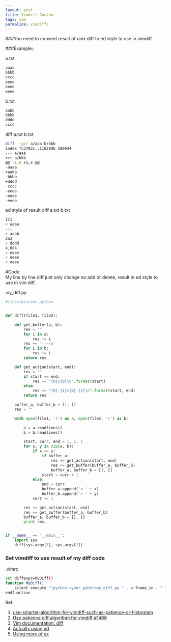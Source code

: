 ```yaml
---
layout: post
title: Vimdiff Custom
tags: vim
permalink: vimdiff/
---
```


###You need to convent result of unix diff to ed style to use in vimdiff.  

###Example::  

a.txt

```sh
aaaa
bbbb
cccc
eeee
eeee
eeee
```

b.txt

```sh
aabb
bbbb
dddd
cccc
```

diff a.txt b.txt

```sh
diff --git a/aaa b/bbb
index fc3703c..11629db 100644
--- a/aaa
+++ b/bbb
@@ -1,6 +1,4 @@
-aaaa
+aabb
 bbbb
+dddd
 cccc
-eeee
-eeee
-eeee
```

ed style of result diff a.txt b.txt

```sh
1c1
< aaaa
---
> aabb
2a3
> dddd
4,6d4
< eeee
< eeee
< eeee
```

#Code  
My line by line diff just only change no add or delete, result in ed style to use in vim diff.  

my_diff.py

```python
#!/usr/bin/env python


def diff(file1, file2):

    def get_buffer(a, b):
        res = ""
        for i in a:
            res += i
        res += '---\n'
        for i in b:
            res += i
        return res

    def get_action(start, end):
        res = ""
        if start == end:
            res += "{0}c{0}\n".format(start)
        else:
            res += "{0},{1}c{0},{1}\n".format(start, end)
        return res

    buffer_a, buffer_b = [], []
    res = ""

    with open(file1, 'r') as a, open(file2, 'r') as b:

        a = a.readlines()
        b = b.readlines()

        start, curr, end = 1, 1, 1
        for x, y in zip(a, b):
            if x == y:
                if buffer_a:
                    res += get_action(start, end)
                    res += get_buffer(buffer_a, buffer_b)
                    buffer_a, buffer_b = [], []
                start = curr + 1
            else:
                end = curr
                buffer_a.append('< ' + x)
                buffer_b.append('> ' + y)
            curr += 1

        res += get_action(start, end)
        res += get_buffer(buffer_a, buffer_b)
        buffer_a, buffer_b = [], []
        print res,


if __name__ == '__main__':
    import sys
    diff(sys.argv[1], sys.argv[2])
```

### Set vimdiff to use result of my diff code

.vimrc

```sh
set diffexpr=MyDiff()
function MyDiff()
    silent execute "!python <your_paht>/my_diff.py " . v:fname_in . " " . v:fname_new . " > " . v:fname_out
endfunction
```

Ref:  
1. [use-smarter-algorithm-for-vimdiff-such-as-patience-or-histogram](http://takaaki-kasai-tech.blogspot.com/2014/07/use-smarter-algorithm-for-vimdiff-such-as-patience-or-histogram.html)  
2. [Use patience diff algorithm for vimdiff #1466](https://github.com/neovim/neovim/issues/1466)  
3. [Vim documentation: diff](http://vimdoc.sourceforge.net/htmldoc/diff.html#diff-options)  
4. [Actually using ed](http://blog.sanctum.geek.nz/actually-using-ed/)
5. [Using more of ex](http://blog.sanctum.geek.nz/using-more-of-ex/)
